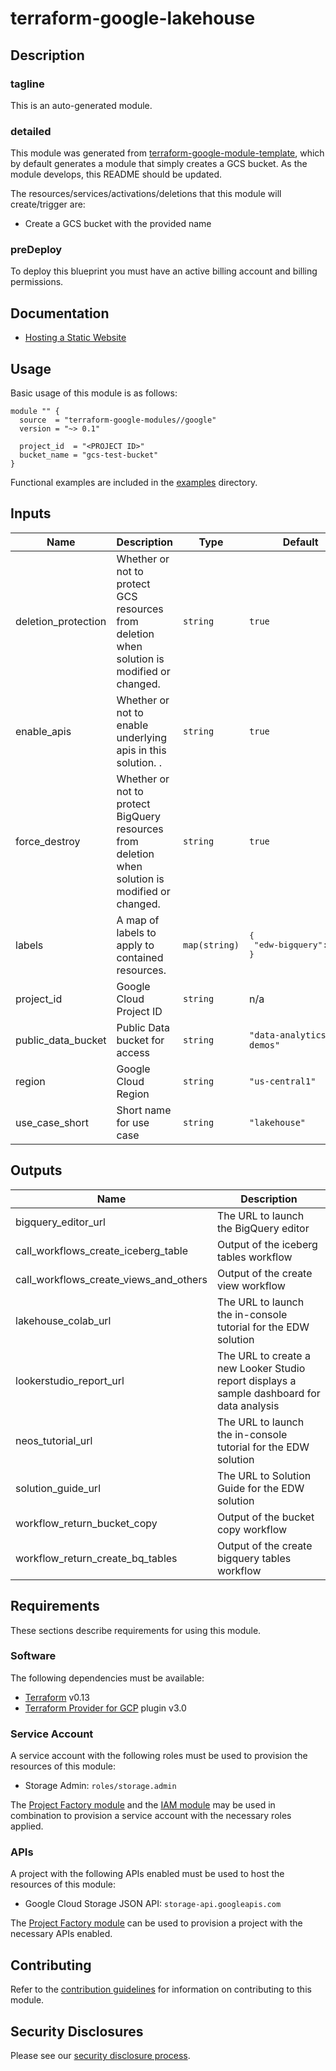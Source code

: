 # terraform-google-lakehouse

## Description
### tagline
This is an auto-generated module.

### detailed
This module was generated from [terraform-google-module-template](https://github.com/terraform-google-modules/terraform-google-module-template/), which by default generates a module that simply creates a GCS bucket. As the module develops, this README should be updated.

The resources/services/activations/deletions that this module will create/trigger are:

- Create a GCS bucket with the provided name

### preDeploy
To deploy this blueprint you must have an active billing account and billing permissions.

## Documentation
- [Hosting a Static Website](https://cloud.google.com/storage/docs/hosting-static-website)

## Usage

Basic usage of this module is as follows:

```hcl
module "" {
  source  = "terraform-google-modules//google"
  version = "~> 0.1"

  project_id  = "<PROJECT ID>"
  bucket_name = "gcs-test-bucket"
}
```

Functional examples are included in the
[examples](./examples/) directory.

<!-- BEGINNING OF PRE-COMMIT-TERRAFORM DOCS HOOK -->
## Inputs

| Name | Description | Type | Default | Required |
|------|-------------|------|---------|:--------:|
| deletion\_protection | Whether or not to protect GCS resources from deletion when solution is modified or changed. | `string` | `true` | no |
| enable\_apis | Whether or not to enable underlying apis in this solution. . | `string` | `true` | no |
| force\_destroy | Whether or not to protect BigQuery resources from deletion when solution is modified or changed. | `string` | `true` | no |
| labels | A map of labels to apply to contained resources. | `map(string)` | <pre>{<br>  "edw-bigquery": true<br>}</pre> | no |
| project\_id | Google Cloud Project ID | `string` | n/a | yes |
| public\_data\_bucket | Public Data bucket for access | `string` | `"data-analytics-demos"` | no |
| region | Google Cloud Region | `string` | `"us-central1"` | no |
| use\_case\_short | Short name for use case | `string` | `"lakehouse"` | no |

## Outputs

| Name | Description |
|------|-------------|
| bigquery\_editor\_url | The URL to launch the BigQuery editor |
| call\_workflows\_create\_iceberg\_table | Output of the iceberg tables workflow |
| call\_workflows\_create\_views\_and\_others | Output of the create view workflow |
| lakehouse\_colab\_url | The URL to launch the in-console tutorial for the EDW solution |
| lookerstudio\_report\_url | The URL to create a new Looker Studio report displays a sample dashboard for data analysis |
| neos\_tutorial\_url | The URL to launch the in-console tutorial for the EDW solution |
| solution\_guide\_url | The URL to Solution Guide for the EDW solution |
| workflow\_return\_bucket\_copy | Output of the bucket copy workflow |
| workflow\_return\_create\_bq\_tables | Output of the create bigquery tables workflow |

<!-- END OF PRE-COMMIT-TERRAFORM DOCS HOOK -->

## Requirements

These sections describe requirements for using this module.

### Software

The following dependencies must be available:

- [Terraform][terraform] v0.13
- [Terraform Provider for GCP][terraform-provider-gcp] plugin v3.0

### Service Account

A service account with the following roles must be used to provision
the resources of this module:

- Storage Admin: `roles/storage.admin`

The [Project Factory module][project-factory-module] and the
[IAM module][iam-module] may be used in combination to provision a
service account with the necessary roles applied.

### APIs

A project with the following APIs enabled must be used to host the
resources of this module:

- Google Cloud Storage JSON API: `storage-api.googleapis.com`

The [Project Factory module][project-factory-module] can be used to
provision a project with the necessary APIs enabled.

## Contributing

Refer to the [contribution guidelines](./CONTRIBUTING.md) for
information on contributing to this module.

[iam-module]: https://registry.terraform.io/modules/terraform-google-modules/iam/google
[project-factory-module]: https://registry.terraform.io/modules/terraform-google-modules/project-factory/google
[terraform-provider-gcp]: https://www.terraform.io/docs/providers/google/index.html
[terraform]: https://www.terraform.io/downloads.html

## Security Disclosures

Please see our [security disclosure process](./SECURITY.md).
